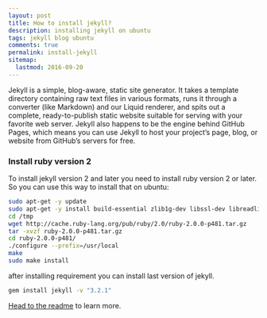 ```yaml
---
layout: post
title: How to install jekyll?
description: installing jekyll on ubuntu
tags: jekyll blog ubuntu
comments: true
permalink: install-jekyll
sitemap:
  lastmod: 2016-09-20
---
```

Jekyll is a simple, blog-aware, static site generator. It takes a template directory containing raw text files in various formats, runs it through a converter (like Markdown) and our Liquid renderer, and spits out a complete, ready-to-publish static website suitable for serving with your favorite web server. Jekyll also happens to be the engine behind GitHub Pages, which means you can use Jekyll to host your project’s page, blog, or website from GitHub’s servers for free.

### Install ruby version 2

To install jekyll version 2 and later you need to install ruby version 2 or later. So you can use this way to install that on ubuntu:

```bash
sudo apt-get -y update
sudo apt-get -y install build-essential zlib1g-dev libssl-dev libreadline6-dev libyaml-dev
cd /tmp
wget http://cache.ruby-lang.org/pub/ruby/2.0/ruby-2.0.0-p481.tar.gz
tar -xvzf ruby-2.0.0-p481.tar.gz
cd ruby-2.0.0-p481/
./configure --prefix=/usr/local
make
sudo make install
```

after installing requirement you can install last version of jekyll.

```bash
gem install jekyll -v "3.2.1"
```
[Head to the readme](http://stackoverflow.com/questions/16222738/how-do-i-install-ruby-2-0-0-correctly-on-ubuntu-12-04) to learn more.


